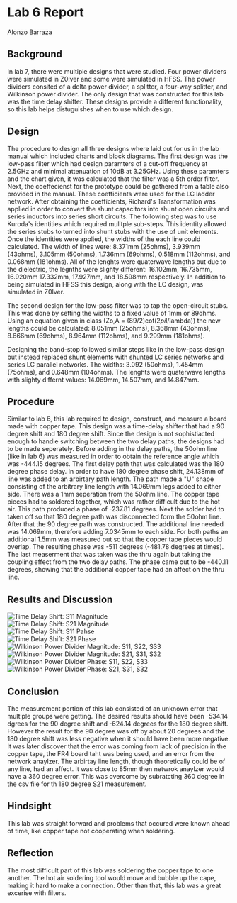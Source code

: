 # Lab 6 Report
Alonzo Barraza 

## Background
In lab 7, there were multiple designs that were studied. Four power dividers were simulated in Z0lver and some were simulated in HFSS. The power dividers consited of a delta power divider, a splitter, a four-way splitter, and Wilkinson power divider. The only design that was constructed for this lab was the time delay shifter. These designs provide a different functionality, so this lab helps distuguishes when to use which design. 

## Design
The procedure to design all three designs where laid out for us in the lab manual which included charts and block diagrams. The first design was the low-pass filter which had design paramters of a cut-off frequency at 2.5GHz and minimal attenuation of 10dB at 3.25GHz. Using these paramters and the chart given, it was calculated that the filter was a 5th order filter. Next, the coeffecienst for the prototype could be gathered from a table also provided in the manual. These coefficients were used for the LC ladder network. After obtaining the coefficients, Richard's Transformation was applied in order to convert the shunt capacitors into shunt open circuits and series inductors into series short circuits. The following step was to use Kuroda's identities which required mulitple sub-steps. This identity allowed the series stubs to turned into shunt stubs with the use of unit elements. Once the identities were applied, the widths of the each line could calculated. The width of lines were: 8.371mm (25ohms), 3.939mm (43ohms), 3.105mm (50ohms), 1.736mm (69ohms), 0.518mm (112ohms), and 0.068mm (181ohms). All of the lenghts were quaterwave lengths but due to the dielectric, the legnths were slighty different: 16.102mm, 16.735mm, 16.920mm 17.332mm, 17.927mm, and 18.598mm respectively. In addition to being simulated in HFSS this design, along with the LC design, was simulated in Z0lver. 

The second design for the low-pass filter was to tap the open-circuit stubs. This was done by setting the widths to a fixed value of 1mm or 89ohms. Using an equation given in class (Zo,A = (89/2)cot(2*pi*l/lambda)) the new lengths could be calculated: 8.051mm (25ohms), 8.368mm (43ohms), 8.666mm (69ohms), 8.964mm (112ohms), and 9.299mm (181ohms).     

Designing the band-stop followed simliar steps like in the low-pass design but instead replaced shunt elements with shunted LC series networks and series LC parallel networks. The widths: 3.092 (50ohms), 1.454mm (75ohms), and 0.648mm (104ohms). The lenghts were quaterwave lengths with slighty differnt values: 14.069mm, 14.507mm, and 14.847mm. 

## Procedure
Similar to lab 6, this lab required to design, construct, and measure a board made with copper tape. This design was a time-delay shifter that had a 90 degree shift and 180 degree shift. Since the design is not sophistiacted enough to handle switching between the two delay paths, the designs had to be made seperately. Before adding in the delay paths, the 50ohm line (like in lab 6) was measured in order to obtain the reference angle which was -444.15 degrees. The first delay path that was calculated was the 180 degree phase delay. In order to have 180 degree phase shift, 24.138mm of line was added to an arbirtary path length. The path made a "U" shape consisting of the arbitrary line length with 14.069mm legs added to either side. There was a 1mm seperation from the 50ohm line. The copper tape pieces had to soldered together, which was rather difficult due to the hot air. This path produced a phase of -237.81 degrees. Next the solder had to taken off so that 180 degree path was disconnected form the 50ohm line. After that the 90 degree path was constructed. The additional line needed was 14.069mm, therefore adding 7.0345mm to each side. For both paths an additional 1.5mm was measured out so that the copper tape pieces would overlap. The resulting phase was -511 degrees (-481.78 degrees at times). The last measerment that was taken was the thru again but taking the coupling effect from the two delay paths. The phase came out to be -440.11 degrees, showing that the additional copper tape had an affect on the thru line.   

## Results and Discussion
![Time Delay Shift: S11 Magnitude](https://github.com/CourseReps/ECEN452-Spring2016/blob/master/Students/alonzo_barraza/Lab7/TDS_mag_S11.png) <br>
![Time Delay Shift: S21 Magnitude](https://github.com/CourseReps/ECEN452-Spring2016/blob/master/Students/alonzo_barraza/Lab7/TDS_mag_S21.png) <br>
![Time Delay Shift: S11 Pahse](https://github.com/CourseReps/ECEN452-Spring2016/blob/master/Students/alonzo_barraza/Lab7/TDS_phase_S11.png) <br>
![Time Delay Shift: S21 Phase](https://github.com/CourseReps/ECEN452-Spring2016/blob/master/Students/alonzo_barraza/Lab7/TDS_phase_S21.png) <br>
![Wilkinson Power Divider Magnitude: S11, S22, S33](https://github.com/CourseReps/ECEN452-Spring2016/blob/master/Students/alonzo_barraza/Lab7/WPD_mag_S11.png) <br>
![Wilkinson Power Divider Magnitude: S21, S31, S32](https://github.com/CourseReps/ECEN452-Spring2016/blob/master/Students/alonzo_barraza/Lab7/WPD_mag_S21.png)<br>
![Wilkinson Power Divider Phase: S11, S22, S33](https://github.com/CourseReps/ECEN452-Spring2016/blob/master/Students/alonzo_barraza/Lab7/WPD_phase_S11.png)<br>
![Wilkinson Power Divider Phase: S21, S31, S32](https://github.com/CourseReps/ECEN452-Spring2016/blob/master/Students/alonzo_barraza/Lab7/WPD_phase_S21.png)<br>

## Conclusion
The measurement portion of this lab consisted of an unknown error that multiple groups were getting. The desired results should have been -534.14 dgrees for the 90 degree shift and -624.14 degrees for the 180 degree shift. However the result for the 90 degree was off by about 20 degrees and the 180 degree shift was less negative when it should have been more negative. It was later discover that the error was coming from lack of precision in the copper tape, the FR4 board taht was being used, and an error from the network anaylzer. The arbirtay line length, though theoretically could be of any line, had an affect. It was close to 85mm then netwrok anaylzer would have a 360 degree error. This was overcome by subratcting 360 degree in the csv file for th 180 degree S21 measurement. 

## Hindsight
This lab was straight forward and problems that occured were known ahead of time, like copper tape not cooperating when soldering.

## Reflection
The most difficult part of this lab was soldering the copper tape to one another. The hot air soldering tool would move and bubble up the cape, making it hard to make a connection. Other than that, this lab was a great excerise with filters.

